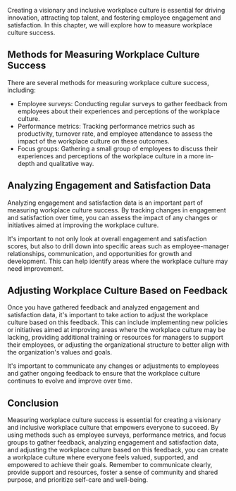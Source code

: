 
Creating a visionary and inclusive workplace culture is essential for driving innovation, attracting top talent, and fostering employee engagement and satisfaction. In this chapter, we will explore how to measure workplace culture success.

Methods for Measuring Workplace Culture Success
-----------------------------------------------

There are several methods for measuring workplace culture success, including:

* Employee surveys: Conducting regular surveys to gather feedback from employees about their experiences and perceptions of the workplace culture.
* Performance metrics: Tracking performance metrics such as productivity, turnover rate, and employee attendance to assess the impact of the workplace culture on these outcomes.
* Focus groups: Gathering a small group of employees to discuss their experiences and perceptions of the workplace culture in a more in-depth and qualitative way.

Analyzing Engagement and Satisfaction Data
------------------------------------------

Analyzing engagement and satisfaction data is an important part of measuring workplace culture success. By tracking changes in engagement and satisfaction over time, you can assess the impact of any changes or initiatives aimed at improving the workplace culture.

It's important to not only look at overall engagement and satisfaction scores, but also to drill down into specific areas such as employee-manager relationships, communication, and opportunities for growth and development. This can help identify areas where the workplace culture may need improvement.

Adjusting Workplace Culture Based on Feedback
---------------------------------------------

Once you have gathered feedback and analyzed engagement and satisfaction data, it's important to take action to adjust the workplace culture based on this feedback. This can include implementing new policies or initiatives aimed at improving areas where the workplace culture may be lacking, providing additional training or resources for managers to support their employees, or adjusting the organizational structure to better align with the organization's values and goals.

It's important to communicate any changes or adjustments to employees and gather ongoing feedback to ensure that the workplace culture continues to evolve and improve over time.

Conclusion
----------

Measuring workplace culture success is essential for creating a visionary and inclusive workplace culture that empowers everyone to succeed. By using methods such as employee surveys, performance metrics, and focus groups to gather feedback, analyzing engagement and satisfaction data, and adjusting the workplace culture based on this feedback, you can create a workplace culture where everyone feels valued, supported, and empowered to achieve their goals. Remember to communicate clearly, provide support and resources, foster a sense of community and shared purpose, and prioritize self-care and well-being.
